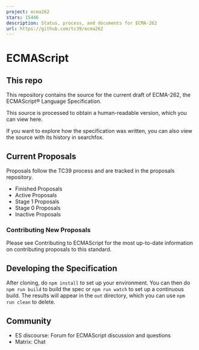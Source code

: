 ```yaml
---
project: ecma262
stars: 15446
description: Status, process, and documents for ECMA-262
url: https://github.com/tc39/ecma262
---
```


ECMAScript
==========

This repo
---------

This repository contains the source for the current draft of ECMA-262, the ECMAScript® Language Specification.

This source is processed to obtain a human-readable version, which you can view here.

If you want to explore how the specification was written, you can also view the source with its history in searchfox.

Current Proposals
-----------------

Proposals follow the TC39 process and are tracked in the proposals repository.

-   Finished Proposals
-   Active Proposals
-   Stage 1 Proposals
-   Stage 0 Proposals
-   Inactive Proposals

### Contributing New Proposals

Please see Contributing to ECMAScript for the most up-to-date information on contributing proposals to this standard.

Developing the Specification
----------------------------

After cloning, do `npm install` to set up your environment. You can then do `npm run build` to build the spec or `npm run watch` to set up a continuous build. The results will appear in the `out` directory, which you can use `npm run clean` to delete.

Community
---------

-   ES discourse: Forum for ECMAScript discussion and questions
-   Matrix: Chat
